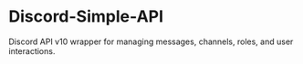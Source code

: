 # Discord-Simple-API
Discord API v10 wrapper for managing messages, channels, roles, and user interactions.
